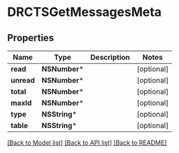 # DRCTSGetMessagesMeta

## Properties
Name | Type | Description | Notes
------------ | ------------- | ------------- | -------------
**read** | **NSNumber*** |  | [optional] 
**unread** | **NSNumber*** |  | [optional] 
**total** | **NSNumber*** |  | [optional] 
**maxId** | **NSNumber*** |  | [optional] 
**type** | **NSString*** |  | [optional] 
**table** | **NSString*** |  | [optional] 

[[Back to Model list]](../README.md#documentation-for-models) [[Back to API list]](../README.md#documentation-for-api-endpoints) [[Back to README]](../README.md)


